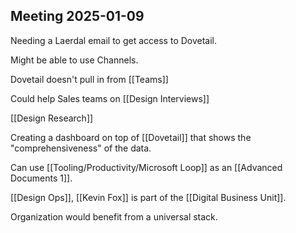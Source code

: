 
## Meeting 2025-01-09

Needing a Laerdal email to get access to Dovetail.  

Might be able to use Channels.  

Dovetail doesn't pull in from [[Teams]]

Could help Sales teams on [[Design Interviews]] 

[[Design Research]] 

Creating a dashboard on top of [[Dovetail]] that shows the "comprehensiveness" of the data.  

Can use [[Tooling/Productivity/Microsoft Loop]] as an [[Advanced Documents 1]].  

[[Design Ops]], [[Kevin Fox]] is part of the [[Digital Business Unit]].  

Organization would benefit from a universal stack.  






